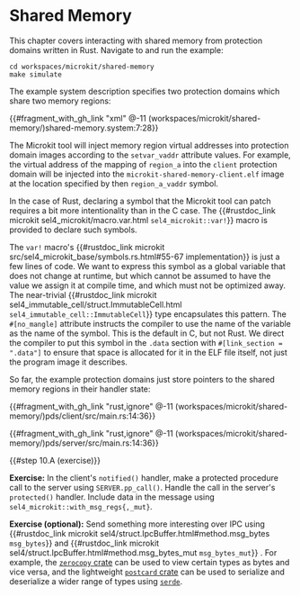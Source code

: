 <!--
    Copyright 2024, Colias Group, LLC

    SPDX-License-Identifier: CC-BY-SA-4.0
-->

# Shared Memory

This chapter covers interacting with shared memory from protection domains written in Rust.
Navigate to and run the example:

```
cd workspaces/microkit/shared-memory
make simulate
```

The example system description specifies two protection domains which share two memory regions:

{{#fragment_with_gh_link "xml" @-11 (workspaces/microkit/shared-memory/)shared-memory.system:7:28}}

The Microkit tool will inject memory region virtual addresses into protection domain images according to the `setvar_vaddr` attribute values.
For example, the virtual address of the mapping of `region_a` into the `client` protection domain will be injected into the `microkit-shared-memory-client.elf` image at the location specified by then `region_a_vaddr` symbol.

In the case of Rust, declaring a symbol that the Microkit tool can patch requires a bit more intentionality than in the C case.
The {{#rustdoc_link microkit sel4_microkit/macro.var.html `sel4_microkit::var!`}} macro is provided to declare such symbols.

The `var!` macro's {{#rustdoc_link microkit src/sel4_microkit_base/symbols.rs.html#55-67 implementation}} is just a few lines of code.
We want to express this symbol as a global variable that does not change at runtime, but which cannot be assumed to have the value we assign it at compile time, and which must not be optimized away.
The near-trivial
{{#rustdoc_link microkit sel4_immutable_cell/struct.ImmutableCell.html `sel4_immutable_cell::ImmutableCell`}} type encapsulates this pattern.
The `#[no_mangle]` attribute instructs the compiler to use the name of the variable as the name of the symbol.
This is the default in C, but not Rust.
We direct the compiler to put this symbol in the `.data` section with `#[link_section = ".data"]` to ensure that space is allocated for it in the ELF file itself, not just the program image it describes.

So far, the example protection domains just store pointers to the shared memory regions in their handler state:

{{#fragment_with_gh_link "rust,ignore" @-11 (workspaces/microkit/shared-memory/)pds/client/src/main.rs:14:36}}

{{#fragment_with_gh_link "rust,ignore" @-11 (workspaces/microkit/shared-memory/)pds/server/src/main.rs:14:36}}

{{#step 10.A (exercise)}}

**Exercise:**
In the client's `notified()` handler, make a protected procedure call to the server using `SERVER.pp_call()`.
Handle the call in the server's `protected()` handler.
Include data in the message using `sel4_microkit::with_msg_regs{,_mut}`.

**Exercise (optional):**
Send something more interesting over IPC using
{{#rustdoc_link microkit sel4/struct.IpcBuffer.html#method.msg_bytes `msg_bytes`}}
and
{{#rustdoc_link microkit sel4/struct.IpcBuffer.html#method.msg_bytes_mut `msg_bytes_mut`}}
.
For example, the [`zerocopy` crate](https://docs.rs/zerocopy/latest/zerocopy/) can be used to view certain types as bytes and vice versa, and the lightweight [`postcard` crate](https://docs.rs/postcard/latest/postcard/) can be used to serialize and deserialize a wider range of types using [`serde`](https://serde.rs/).
